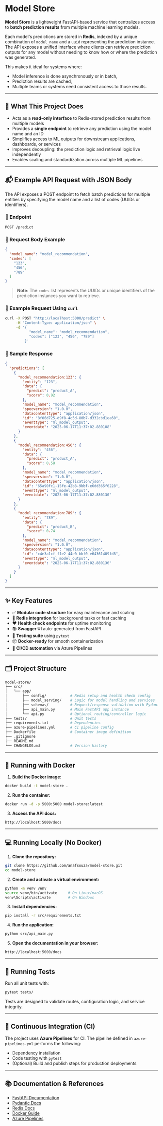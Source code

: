 # Model Store

**Model Store** is a lightweight FastAPI-based service that centralizes access to **batch prediction results** from multiple machine learning models.

Each model's predictions are stored in **Redis**, indexed by a unique combination of `model_name` and a `uuid` representing the prediction instance. The API exposes a unified interface where clients can retrieve prediction outputs for any model without needing to know how or where the prediction was generated.

This makes it ideal for systems where:

* Model inference is done asynchronously or in batch,
* Prediction results are cached,
* Multiple teams or systems need consistent access to those results.

---

## 🚀 What This Project Does

* Acts as a **read-only interface** to Redis-stored prediction results from multiple models
* Provides a **single endpoint** to retrieve any prediction using the model name and an ID
* Simplifies access to ML outputs for downstream applications, dashboards, or services
* Improves decoupling: the prediction logic and retrieval logic live independently
* Enables scaling and standardization across multiple ML pipelines


---

## 📬 Example API Request with JSON Body

The API exposes a POST endpoint to fetch batch predictions for multiple entities by specifying the model name and a list of codes (UUIDs or identifiers).

### 🔹 Endpoint

```
POST /predict
```

### 🔹 Request Body Example

```json
{
  "model_name": "model_recommendation",
  "codes": [
    "123",
    "456",
    "789"
  ]
}
```

> **Note:** The `codes` list represents the UUIDs or unique identifiers of the prediction instances you want to retrieve.

### 🔹 Example Request Using `curl`

```bash
curl -X POST "http://localhost:5000/predict" \
     -H "Content-Type: application/json" \
     -d '{
           "model_name": "model_recommendation",
           "codes": ["123", "456", "789"]
         }'
```

### 🔹 Sample Response

```json
{
  "predictions": [
    {
      "model_recommendation:123": {
        "entity": "123",
        "data": {
          "predict": "product_A",
          "score": 0.92
        },
        "model_name": "model_recommendation",
        "specversion": "1.0.0",
        "datacontenttype": "application/json",
        "id": "8f06d725-d9f8-4c5d-80b7-d332cbd1ea60",
        "eventtype": "ml_model_output",
        "eventdate": "2025-06-17T11:37:02.880108"
      }
    },
    {
      "model_recommendation:456": {
        "entity": "456",
        "data": {
          "predict": "product_A",
          "score": 0.58
        },
        "model_name": "model_recommendation",
        "specversion": "1.0.0",
        "datacontenttype": "application/json",
        "id": "65a90fc1-15fe-42b3-9bbf-e6dd365f6228",
        "eventtype": "ml_model_output",
        "eventdate": "2025-06-17T11:37:02.880130"
      }
    },
    {
      "model_recommendation:789": {
        "entity": "789",
        "data": {
          "predict": "product_B",
          "score": 0.74
        },
        "model_name": "model_recommendation",
        "specversion": "1.0.0",
        "datacontenttype": "application/json",
        "id": "c4e3a1cf-f1e2-44e0-bbf0-e64361409fd8",
        "eventtype": "ml_model_output",
        "eventdate": "2025-06-17T11:37:02.880136"
      }
    }
  ]
}
```

---

## ✨ Key Features

* ✅ **Modular code structure** for easy maintenance and scaling
* 🧠 **Redis integration** for background tasks or fast caching
* ❤️ **Health check endpoints** for uptime monitoring
* 📚 **Swagger UI** auto-generated from FastAPI
* 🧪 **Testing suite** using `pytest`
* 📦 **Docker-ready** for smooth containerization
* 🔁 **CI/CD automation** via Azure Pipelines

---

## 🗂️ Project Structure

```bash
model-store/
├── src/
│   └── app/
│       ├── config/           # Redis setup and health check config
│       ├── model_serving/    # Logic for model handling and services
│       ├── schemas/          # Request/response validation with Pydantic
│       ├── api_main.py       # Main FastAPI app instance
│       └── api.py            # Optional routing/controller logic
├── tests/                    # Unit tests
├── requirements.txt          # Dependencies
├── azure-pipelines.yml       # CI pipeline config
├── Dockerfile                # Container image definition
├── .gitignore
├── README.md
└── CHANGELOG.md              # Version history
```

---

## 🐳 Running with Docker

1. **Build the Docker image:**

```bash
docker build -t model-store .
```

2. **Run the container:**

```bash
docker run -d -p 5000:5000 model-store:latest
```

3. **Access the API docs:**

```
http://localhost:5000/docs
```

---

## 💻 Running Locally (No Docker)

1. **Clone the repository:**

```bash
git clone https://github.com/anafsouza/model-store.git
cd model-store
```

2. **Create and activate a virtual environment:**

```bash
python -m venv venv
source venv/bin/activate     # On Linux/macOS
venv\Scripts\activate        # On Windows
```

3. **Install dependencies:**

```bash
pip install -r src/requirements.txt
```

4. **Run the application:**

```bash
python src/api_main.py
```

5. **Open the documentation in your browser:**

```
http://localhost:5000/docs
```

---

## 🧪 Running Tests

Run all unit tests with:

```bash
pytest tests/
```

Tests are designed to validate routes, configuration logic, and service integrity.

---

## 🔄 Continuous Integration (CI)

The project uses **Azure Pipelines** for CI. The pipeline defined in `azure-pipelines.yml` performs the following:

* Dependency installation
* Code testing with `pytest`
* (Optional) Build and publish steps for production deployments

---

## 📚 Documentation & References

* [FastAPI Documentation](https://fastapi.tiangolo.com/)
* [Pydantic Docs](https://docs.pydantic.dev/)
* [Redis Docs](https://redis.io/)
* [Docker Guide](https://docs.docker.com/)
* [Azure Pipelines](https://learn.microsoft.com/en-us/azure/devops/pipelines/)



